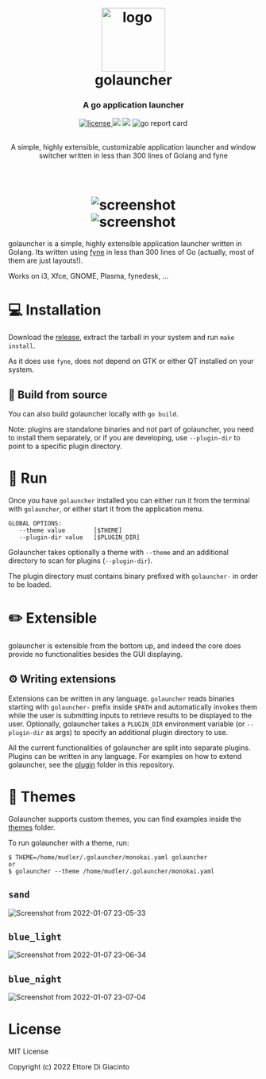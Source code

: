 <h1 align="center">
  <br>
	<img src="https://user-images.githubusercontent.com/2420543/147978379-b9097fd4-89d9-4119-bef6-459fa4554d7d.png" width=128
         alt="logo"><br>
    golauncher

<br>
</h1>

<h3 align="center">A go application launcher </h3>
<p align="center">
  <a href="https://opensource.org/licenses/">
    <img src="https://img.shields.io/badge/licence-MIT-brightgreen"
         alt="license">
  </a>
  <a href="https://github.com/mudler/golauncher/issues"><img src="https://img.shields.io/github/issues/mudler/golauncher"></a>
  <img src="https://img.shields.io/badge/made%20with-Go-blue">
  <img src="https://goreportcard.com/badge/github.com/mudler/golauncher" alt="go report card" />
</p>

<p align="center">
	 <br>
      A simple, highly extensible, customizable application launcher and window switcher written in less than 300 lines of Golang and fyne <br>
</p>

<h1 align="center">
  <br>
	<img src="https://user-images.githubusercontent.com/2420543/147978694-6a5797f7-d2f7-49ea-9c61-48ef027cb5e5.png" 
         alt="screenshot"><br>
	<img src="https://user-images.githubusercontent.com/2420543/147978695-ff18c4df-33ac-4b65-9f4b-3676c6edd5de.png" 
         alt="screenshot"><br>
</h1>

golauncher is a simple, highly extensible application launcher written in Golang. Its written using [fyne](https://github.com/fyne-io/fyne) in less than 300 lines of Go (actually, most of them are just layouts!). 

Works on i3, Xfce, GNOME, Plasma, fynedesk, ...

# :computer: Installation

Download the [release](https://github.com/mudler/golauncher/releases), extract the tarball in your system and run `make install`.

As it does use `fyne`, does not depend on GTK or either QT installed on your system.

## :construction_worker: Build from source

You can also build golauncher locally with `go build`. 

Note: plugins are standalone binaries and not part of golauncher, you need to install them separately, or if you are developing, use `--plugin-dir` to point to a specific plugin directory.

# :runner: Run

Once you have `golauncher` installed you can either run it from the terminal with `golauncher`, or either start it from the application menu.

```
GLOBAL OPTIONS:
   --theme value        [$THEME]
   --plugin-dir value   [$PLUGIN_DIR]
```

Golauncher takes optionally a theme with `--theme` and an additional directory to scan for plugins (`--plugin-dir`).

The plugin directory must contains binary prefixed with `golauncher-` in order to be loaded.

# :pencil2: Extensible

golauncher is extensible from the bottom up, and indeed the core does provide no functionalities besides the GUI displaying.

## :gear: Writing extensions

Extensions can be written in any language. `golauncher` reads binaries starting with `golauncher-` prefix inside  `$PATH` and automatically invokes them while the user is submitting inputs to retrieve results to be displayed to the user. Optionally, golauncher takes a `PLUGIN_DIR` environment variable (or `--plugin-dir` as args) to specify an additional plugin directory to use.

All the current functionalities of golauncher are split into separate plugins. Plugins can be written in any language. For examples on how to extend golauncher, see the [plugin](https://github.com/mudler/golauncher/tree/master/plugins) folder in this repository.


# :art: Themes

Golauncher supports custom themes, you can find examples inside the [themes](https://github.com/mudler/golauncher/tree/master/themes) folder.

To run golauncher with a theme, run:

```
$ THEME=/home/mudler/.golauncher/monokai.yaml golauncher
or
$ golauncher --theme /home/mudler/.golauncher/monokai.yaml
```

## `sand`

![Screenshot from 2022-01-07 23-05-33](https://user-images.githubusercontent.com/2420543/148613691-552ab66b-f8e8-45b0-98a0-9cf57807375f.png)

## `blue_light`

![Screenshot from 2022-01-07 23-06-34](https://user-images.githubusercontent.com/2420543/148613697-4ca0c300-b646-4866-8ce3-4308d639d06e.png)

## `blue_night`

![Screenshot from 2022-01-07 23-07-04](https://user-images.githubusercontent.com/2420543/148613703-f9faf52a-4d30-47ec-a70f-1ca9fca9cd7a.png)


# License

MIT License

Copyright (c) 2022 Ettore Di Giacinto
